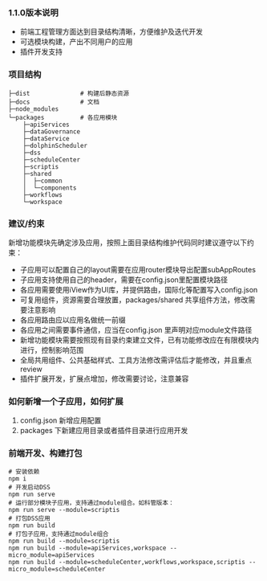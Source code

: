 ### 1.1.0版本说明

- 前端工程管理方面达到目录结构清晰，方便维护及迭代开发
- 可选模块构建，产出不同用户的应用
- 插件开发支持

### 项目结构

```
├─dist              # 构建后静态资源
├─docs              # 文档
├─node_modules
└─packages          # 各应用模块
    ├─apiServices
    ├─dataGovernance
    ├─dataService
    ├─dolphinScheduler
    ├─dss
    ├─scheduleCenter
    ├─scriptis
    ├─shared
    │  ├─common
    │  └─components
    ├─workflows
    └─workspace

```

### 建议/约束

新增功能模块先确定涉及应用，按照上面目录结构维护代码同时建议遵守以下约束：

- 子应用可以配置自己的layout需要在应用router模块导出配置subAppRoutes
- 子应用支持使用自己的header，需要在config.json里配置模块路径
- 各应用需要使用iView作为UI库，并提供路由，国际化等配置写入config.json
- 可复用组件，资源需要合理放置，packages/shared 共享组件方法，修改需要注意影响
- 各应用路由应以应用名做统一前缀
- 各应用之间需要事件通信，应当在config.json 里声明对应module文件路径
- 新增功能模块需要按照现有目录约束建立文件，已有功能修改应在有限模块内进行，控制影响范围
- 全局共用组件、公共基础样式、工具方法修改需评估后才能修改，并且重点review
- 插件扩展开发，扩展点增加，修改需要讨论，注意兼容

### 如何新增一个子应用，如何扩展

1. config.json 新增应用配置
2. packages 下新建应用目录或者插件目录进行应用开发


### 前端开发、构建打包

```
# 安装依赖
npm i
# 开发启动DSS
npm run serve
# 运行部分模块子应用，支持通过module组合。如科管版本：
npm run serve --module=scriptis
# 打包DSS应用
npm run build
# 打包子应用，支持通过module组合
npm run build --module=scriptis
npm run build --module=apiServices,workspace --micro_module=apiServices
npm run build --module=scheduleCenter,workflows,workspace,scriptis --micro_module=scheduleCenter
```

